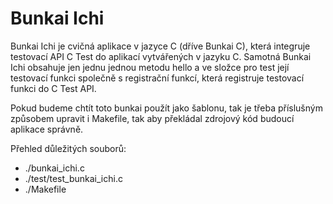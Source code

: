 # Bunkai Ichi
Bunkai Ichi je cvičná aplikace v jazyce C (dříve Bunkai C), která integruje testovací API C Test do aplikací vytvářených v jazyku C.
Samotná Bunkai Ichi obsahuje jen jednu jednou metodu hello a ve složce pro test její testovací funkci společně s registrační funkcí, která registruje testovací funkci do C Test API.

Pokud budeme chtít toto bunkai použít jako šablonu, tak je třeba příslušným způsobem upravit i Makefile, tak aby překládal zdrojový kód budoucí aplikace správně.

Přehled důležitých souborů:
* ./bunkai_ichi.c
* ./test/test_bunkai_ichi.c
* ./Makefile
